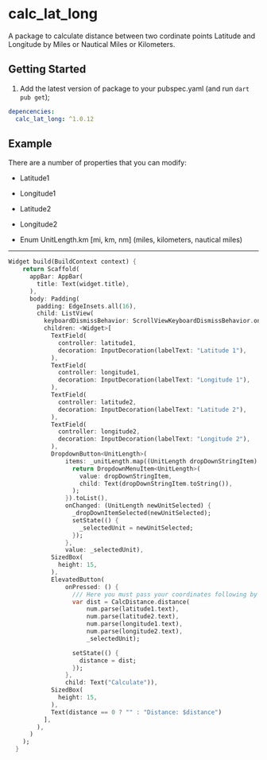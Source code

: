 # calc_lat_long

A package to calculate distance between two cordinate points Latitude and Longitude by Miles or Nautical Miles or Kilometers.

## Getting Started

1. Add the latest version of package to your pubspec.yaml (and run `dart pub get`);

```yaml
depencencies:
  calc_lat_long: ^1.0.12
```

## Example

There are a number of properties that you can modify:

- Latitude1
- Longitude1
- Latitude2
- Longitude2

- Enum UnitLength.km [mi, km, nm] (miles, kilometers, nautical miles)

<hr>

```dart
Widget build(BuildContext context) {
    return Scaffold(
      appBar: AppBar(
        title: Text(widget.title),
      ),
      body: Padding(
        padding: EdgeInsets.all(16),
        child: ListView(
          keyboardDismissBehavior: ScrollViewKeyboardDismissBehavior.onDrag,
          children: <Widget>[
            TextField(
              controller: latitude1,
              decoration: InputDecoration(labelText: "Latitude 1"),
            ),
            TextField(
              controller: longitude1,
              decoration: InputDecoration(labelText: "Longitude 1"),
            ),
            TextField(
              controller: latitude2,
              decoration: InputDecoration(labelText: "Latitude 2"),
            ),
            TextField(
              controller: longitude2,
              decoration: InputDecoration(labelText: "Longitude 2"),
            ),
            DropdownButton<UnitLength>(
                items: _unitLength.map((UnitLength dropDownStringItem) {
                  return DropdownMenuItem<UnitLength>(
                    value: dropDownStringItem,
                    child: Text(dropDownStringItem.toString()),
                  );
                }).toList(),
                onChanged: (UnitLength newUnitSelected) {
                  _dropDownItemSelected(newUnitSelected);
                  setState(() {
                    _selectedUnit = newUnitSelected;
                  });
                },
                value: _selectedUnit),
            SizedBox(
              height: 15,
            ),
            ElevatedButton(
                onPressed: () {
                  /// Here you must pass your coordinates following by Latitude 1, Latitude 2, Logintude 1, Longitude 2
                  var dist = CalcDistance.distance(
                      num.parse(latitude1.text),
                      num.parse(latitude2.text),
                      num.parse(longitude1.text),
                      num.parse(longitude2.text),
                      _selectedUnit);

                  setState(() {
                    distance = dist;
                  });
                },
                child: Text("Calculate")),
            SizedBox(
              height: 15,
            ),
            Text(distance == 0 ? "" : "Distance: $distance")
          ],
        ),
      )
    );
  }
```
